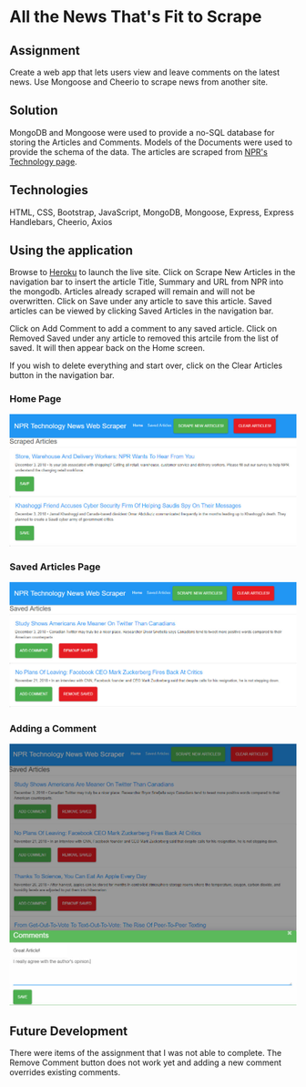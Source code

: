 # All the News That's Fit to Scrape

## Assignment

Create a web app that lets users view and leave comments on the latest news. Use Mongoose and Cheerio to scrape news from another site.

## Solution

MongoDB and Mongoose were used to provide a no-SQL database for storing the Articles and Comments.  Models of the Documents were used to provide the schema of the data.  The articles are scraped from [NPR's Technology page](https://www.npr.org/sections/technology/).

## Technologies

HTML, CSS, Bootstrap, JavaScript, MongoDB, Mongoose, Express, Express Handlebars, Cheerio, Axios

## Using the application

Browse to [Heroku](https://web-scraper-sams.herokuapp.com/) to launch the live site.  Click on Scrape New Articles in the navigation bar to insert the article Title, Summary and URL from NPR into the mongodb.  Articles already scraped will remain and will not be overwritten.  Click on Save under any article to save this article.  Saved articles can be viewed by clicking Saved Articles in the navigation bar.  

Click on Add Comment to add a comment to any saved article.  Click on Removed Saved under any article to removed this artcile from the list of saved.  It will then appear back on the Home screen.

If you wish to delete everything and start over, click on the Clear Articles button in the navigation bar.

### Home Page
![Home Page](screenshots/Home.jpg?raw=true "Home Page")

### Saved Articles Page
![Saved Articles Page](screenshots/Saved.jpg?raw=true "Saved Articles Page")

### Adding a Comment
![Add Comment Modal](screenshots/AddComment.jpg?raw=true "Add Comment Modal")

## Future Development

There were items of the assignment that I was not able to complete.  The Remove Comment button does not work yet and adding a new comment overrides existing comments.

